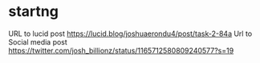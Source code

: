 # startng
URL to lucid post https://lucid.blog/joshuaerondu4/post/task-2-84a
Url to Social media post https://twitter.com/josh_billionz/status/1165712580809240577?s=19


